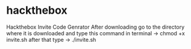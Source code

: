 # hackthebox
Hackthebox Invite Code Genrator
After downloading go to the directory where it is downloaded and type this command in terminal ->   chmod +x invite.sh
after that type -> ./invite.sh
